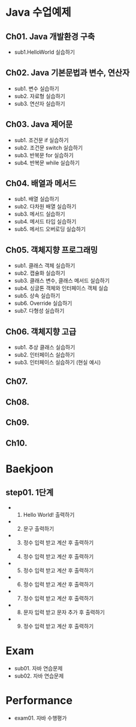 # Java 수업예제

## Ch01. Java 개발환경 구축
 - sub1.HelloWorld 실습하기
## Ch02. Java 기본문법과 변수, 연산자
 - sub1. 변수 실습하기
 - sub2. 자료형 실습하기
 - sub3. 연산자 실습하기
## Ch03. Java 제어문
 - sub1. 조건문 if 실습하기
 - sub2. 조건문 switch 실습하기
 - sub3. 반복문 for 실습하기
 - sub4. 반복문 while 실습하기
## Ch04. 배열과 메서드
 - sub1. 배열 실습하기
 - sub2. 다차원 배열 실습하기
 - sub3. 메서드 실습하기
 - sub4. 메서드 타입 실습하기
 - sub5. 메서드 오버로딩 실습하기
## Ch05. 객체지향 프로그래밍
 - sub1. 클래스 객체 실습하기
 - sub2. 캡슐화 실습하기
 - sub3. 클래스 변수, 클래스 메서드 실습하기
 - sub4. 싱글톤 객체와 인터페이스 객체 실습
 - sub5. 상속 실습하기
 - sub6. Override 실습하기
 - sub7. 다형성 실습하기
## Ch06. 객체지향 고급
 - sub1. 추상 클래스 실습하기
 - sub2. 인터페이스 실습하기
 - sub3. 인터페이스 실습하기 (현실 예시)
## Ch07. 
## Ch08. 
## Ch09. 
## Ch10. 

 
 # Baekjoon
 
 ## step01. 1단계
  - 01. Hello World! 출력하기
  - 02. 문구 출력하기
  - 03. 정수 입력 받고 계산 후 출력하기
  - 04. 정수 입력 받고 계산 후 출력하기
  - 05. 정수 입력 받고 계산 후 출력하기
  - 06. 정수 입력 받고 계산 후 출력하기
  - 07. 정수 입력 받고 계산 후 출력하기
  - 08. 문자 입력 받고 문자 추가 후 출력하기
  - 09. 정수 입력 받고 계산 후 출력하기
  
 # Exam
 - sub01. 자바 연습문제
 - sub02. 자바 연습문제
 
 # Performance
 - exam01. 자바 수행평가